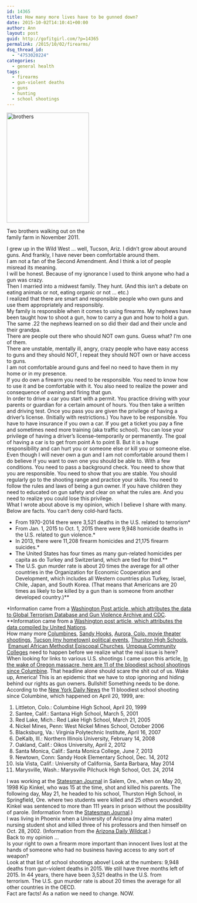 ```yaml
---
id: 14365
title: How many more lives have to be gunned down?
date: 2015-10-02T14:10:41+00:00
author: Ann
layout: post
guid: http://gofitgirl.com/?p=14365
permalink: /2015/10/02/firearms/
dsq_thread_id:
  - "4753020224"
categories:
  - general health
tags:
  - firearms
  - gun-violent deaths
  - guns
  - hunting
  - school shootings
---
```

<div id="attachment_14370" style="width: 234px" class="wp-caption alignleft">
  <a href="http://gofitgirl.com/2015/10/firearms/img_2424-jpg/" rel="attachment wp-att-14370"><img class="size-medium wp-image-14370" src="http://gofitgirl.com/wp-content/uploads/2015/10/brothers-224x300.jpg" alt="brothers" width="224" height="300" /></a>
  
  <p class="wp-caption-text">
    Two brothers walking out on the family farm in November 2011.
  </p>
</div>

  
I grew up in the Wild West &#8230; well, Tucson, Ariz. I didn&#8217;t grow about around guns. And frankly, I have never been comfortable around them.  
I am not a fan of the Second Amendment. And I think a lot of people misread its meaning.  
I will be honest. Because of my ignorance I used to think anyone who had a gun was crazy.  
Then I married into a midwest family. They hunt. (And this isn&#8217;t a debate on eating animals or not, eating organic or not &#8230; etc.)  
I realized that there are smart and responsible people who own guns and use them appropriately and responsibly.  
My family is responsible when it comes to using firearms. My nephews have been taught how to shoot a gun, how to carry a gun and how to hold a gun. The same .22 the nephews learned on so did their dad and their uncle and their grandpa.  
There are people out there who should NOT own guns. Guess what? I&#8217;m one of them.  
There are unstable, mentally ill, angry, crazy people who have easy access to guns and they should NOT, I repeat they should NOT own or have access to guns.  
I am not comfortable around guns and feel no need to have them in my home or in my presence.  
If you do own a firearm you need to be responsible. You need to know how to use it and be comfortable with it. You also need to realize the power and consequence of owning and firing that gun.  
In order to drive a car you start with a permit. You practice driving with your parents or guardian for a certain amount of hours. You then take a written and driving test. Once you pass you are given the privilege of having a driver&#8217;s license. (Initially with restrictions.) You have to be responsible. You have to have insurance if you own a car. If you get a ticket you pay a fine and sometimes need more training (aka traffic school). You can lose your privilege of having a driver&#8217;s license&#8211;temporarily or permanently. The goal of having a car is to get from point A to point B. But it is a huge responsibility and can hurt you or someone else or kill you or someone else.  
Even though I will never own a gun and I am not comfortable around them I do believe if you want to own one you should be able to. With a few conditions. You need to pass a background check. You need to show that you are responsible. You need to show that you are stable. You should regularly go to the shooting range and practice your skills. You need to follow the rules and laws of being a gun owner. If you have children they need to educated on gun safety and clear on what the rules are. And you need to realize you could lose this privilege.  
What I wrote about above is my opinion, which I believe I share with many.  
Below are facts. You can&#8217;t deny cold-hard facts.

  * From 1970-2014 there were 3,521 deaths in the U.S. related to terrorism*
  * From Jan. 1, 2015 to Oct. 1, 2015 there were 9,948 homicide deaths in the U.S. related to gun violence.*
  * In 2013, there were 11,208 firearm homicides and 21,175 firearm suicides.*
  * The United States has four times as many gun-related homicides per capita as do Turkey and Switzerland, which are tied for third.**
  * The U.S. gun murder rate is about 20 times the average for all other countries in the Organization for Economic Cooperation and Development, which includes all Western countries plus Turkey, Israel, Chile, Japan, and South Korea. (That means that Americans are 20 times as likely to be killed by a gun than is someone from another developed country.)**

*Information came from a [Washington Post article, which attributes the data to Global Terrorism Database and Gun Violence Archive and CDC](http://www.washingtonpost.com/news/the-fix/wp/2015/08/27/obama-is-right-that-guns-kill-more-americans-than-terrorism-so-do-lots-of-things/).  
**Information came from a [Washington post article, which attributes the data compiled by United Nations](https://www.washingtonpost.com/news/worldviews/wp/2012/12/14/chart-the-u-s-has-far-more-gun-related-killings-than-any-other-developed-country/).  
How many more [Columbines](http://www.history.com/topics/columbine-high-school-shootings), [Sandy Hooks](http://www.washingtonpost.com/politics/sandy-hook-elementary-school-shooting-leaves-students-staff-dead/2012/12/14/24334570-461e-11e2-8e70-e1993528222d_story.html?hpid=z1), [Aurora, Colo. movie theater shootings](http://www.aurorasentinel.com/news/ap-sources-suspect-bought-guns-in-last-2-months/), [Tucson (my hometown) political events](http://tucson.com/news/local/rep-giffords-shot-judge-and-others-killed-at-tucson-event/article_88b4b436-1b53-11e0-8354-001cc4c002e0.html), [Thurston High Schools](http://kxl.com/2015/05/21/17-years-later-the-thurston-high-school-shooting-is-remembered/),  [Emanuel African Methodist Episcopal Churches](http://www.usatoday.com/story/news/nation/2015/06/17/charleston-south-carolina-shooting/28902017/), [Umpqua Community Colleges](http://www.ibtimes.com/umpqua-community-college-shooting-reports-shots-fired-oregon-school-2123360) need to happen before we realize what the real issue is here?  
When looking for links to various U.S. shootings I came upon this article, [In the wake of Oregon massacre, here are 11 of the bloodiest school shootings since Columbine](http://www.nydailynews.com/news/national/11-bloodiest-school-shootings-columbine-article-1.2382159). That headline alone should scare the shit out of us. Wake up, America! This is an epidemic that we have to stop ignoring and hiding behind our rights as gun owners. Bullshit! Something needs to be done.  
According to the [New York Daily News](http://www.nydailynews.com/news/national/11-bloodiest-school-shootings-columbine-article-1.2382159) the 11 bloodiest school shooting since Columbine, which happened on April 20, 1999, are:

  1. Littleton, Colo.: Columbine High School, April 20, 1999
  2. Santee, Calif.: Santana High School, March 5, 2001
  3. Red Lake, Mich.: Red Lake High School, March 21, 2005
  4. Nickel Mines, Penn: West Nickel Mines School, October 2006
  5. Blacksburg, Va.: Virginia Polytechnic Institute, April 16, 2007
  6. DeKalb, Ill.: Northern Illinois University, February 14, 2008
  7. Oakland, Calif.: Oikos University, April 2, 2012
  8. Santa Monica, Calif.: Santa Monica College, June 7, 2013
  9. Newtown, Conn: Sandy Hook Elementary School, Dec. 14, 2012
 10. Isla Vista, Calif.: University of California, Santa Barbara, May 2014
 11. Marysville, Wash.: Marysville Pilchuck High School, Oct. 24, 2014

I was working at the [Statesman Journal](http://www.statesmanjournal.com/story/news/2015/10/02/mass-shootings-oregon-umpqua-roseburg/73163304/) in Salem, Ore., when on May 20, 1998 Kip Kinkel, who was 15 at the time, shot and killed his parents. The following day, May 21, he headed to his school, Thurston High School, in Springfield, Ore. where two students were killed and 25 others wounded. Kinkel was sentenced to more than 111 years in prison without the possibility of parole. (Information from the [Statesman Journal](http://www.statesmanjournal.com/story/news/2015/10/02/mass-shootings-oregon-umpqua-roseburg/73163304/).)  
I was living in Phoenix when a University of Arizona (my alma mater) nursing student shot and killed three of his professors and then himself on Oct. 28, 2002. (Information from the [Arizona Daily Wildcat](http://wc.arizona.edu/papers/96/46/01_1.html).)  
Back to my opinion &#8230;  
Is your right to own a firearm more important than innocent lives lost at the hands of someone who had no business having access to any sort of weapon?  
Look at that list of school shootings above! Look at the numbers: 9,948 deaths from gun-violent deaths in 2015. We still have three months left of 2015. In 44 years, there have been 3,521 deaths in the U.S. from terrorism. The U.S. gun murder rate is about 20 times the average for all other countries in the OECD.  
Fact are facts! As a nation we need to change. NOW.